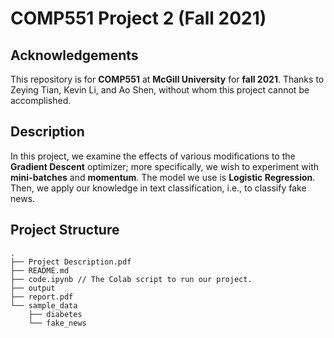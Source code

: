 # COMP551 Project 2 (Fall 2021)

## Acknowledgements

This repository is for **COMP551** at **McGill University** for **fall 2021**. Thanks to Zeying Tian, Kevin Li, and Ao Shen, without whom this project cannot be accomplished.

## Description
In this project, we examine the effects of various modifications to the **Gradient Descent** optimizer; more specifically, we wish to experiment with **mini-batches** and **momentum**. The model we use is **Logistic Regression**. Then, we apply our knowledge in text classification, i.e., to classify fake news.

## Project Structure

```console
.
├── Project Description.pdf
├── README.md
├── code.ipynb // The Colab script to run our project.
├── output
├── report.pdf
└── sample_data
    ├── diabetes
    └── fake_news
```